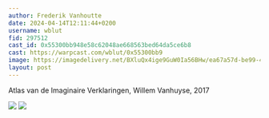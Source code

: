 ```yaml
---
author: Frederik Vanhoutte
date: 2024-04-14T12:11:44+0200
username: wblut
fid: 297512
cast_id: 0x55300bb948e58c62048ae668563bed64da5ce6b8
cast: https://warpcast.com/wblut/0x55300bb9
image: https://imagedelivery.net/BXluQx4ige9GuW0Ia56BHw/ea67a57d-be99-48ef-9d9a-49c55a289b00/original
layout: post
---
```

Atlas van de Imaginaire Verklaringen, Willem Vanhuyse, 2017  

![](https://imagedelivery.net/BXluQx4ige9GuW0Ia56BHw/ea67a57d-be99-48ef-9d9a-49c55a289b00/original)
![](https://imagedelivery.net/BXluQx4ige9GuW0Ia56BHw/262c69f3-f35d-41c9-3100-25af6e9eb900/original)